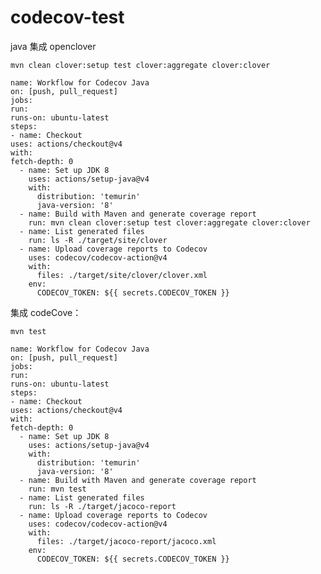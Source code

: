 # codecov-test

java 集成 openclover

    mvn clean clover:setup test clover:aggregate clover:clover

    name: Workflow for Codecov Java
    on: [push, pull_request]
    jobs:
    run:
    runs-on: ubuntu-latest
    steps:
    - name: Checkout
    uses: actions/checkout@v4
    with:
    fetch-depth: 0
      - name: Set up JDK 8
        uses: actions/setup-java@v4
        with:
          distribution: 'temurin'
          java-version: '8'
      - name: Build with Maven and generate coverage report
        run: mvn clean clover:setup test clover:aggregate clover:clover
      - name: List generated files
        run: ls -R ./target/site/clover
      - name: Upload coverage reports to Codecov
        uses: codecov/codecov-action@v4
        with:
          files: ./target/site/clover/clover.xml
        env:
          CODECOV_TOKEN: ${{ secrets.CODECOV_TOKEN }}


集成 codeCove：

    mvn test

    name: Workflow for Codecov Java
    on: [push, pull_request]
    jobs:
    run:
    runs-on: ubuntu-latest
    steps:
    - name: Checkout
    uses: actions/checkout@v4
    with:
    fetch-depth: 0
      - name: Set up JDK 8
        uses: actions/setup-java@v4
        with:
          distribution: 'temurin'
          java-version: '8'
      - name: Build with Maven and generate coverage report
        run: mvn test
      - name: List generated files
        run: ls -R ./target/jacoco-report
      - name: Upload coverage reports to Codecov
        uses: codecov/codecov-action@v4
        with:
          files: ./target/jacoco-report/jacoco.xml
        env:
          CODECOV_TOKEN: ${{ secrets.CODECOV_TOKEN }}
